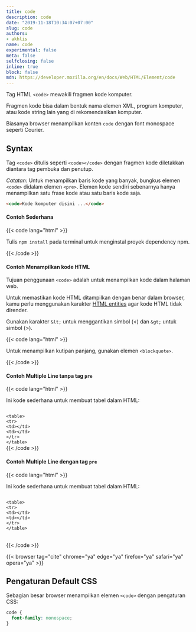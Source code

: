 ```yaml
---
title: code
description: code
date: "2019-11-18T10:34:07+07:00"
slug: code
authors:
- akhlis
name: code
experimental: false
meta: false
selfclosing: false
inline: true
block: false
mdn: https://developer.mozilla.org/en/docs/Web/HTML/Element/code
---
```


Tag HTML `<code>` mewakili fragmen kode komputer.

Fragmen kode bisa dalam bentuk nama elemen XML, program komputer, atau kode string lain yang di rekomendasikan komputer.

Biasanya browser menampilkan konten `code` dengan font monospace seperti Courier.

## Syntax

Tag `<code>` ditulis seperti `<code></code>` dengan fragmen kode diletakkan diantara tag pembuka dan penutup.

_Catatan:_ Untuk menampilkan baris kode yang banyak, bungkus elemen `<code>` didalam elemen `<pre>`. Elemen kode sendiri sebenarnya hanya menampilkan satu frase kode atau satu baris kode saja.

```html
<code>Kode komputer disini ...</code>
```

#### Contoh Sederhana

{{< code lang="html" >}}
<p>Tulis <code>npm install</code> pada terminal untuk menginstal proyek dependency npm.</p>
{{< /code >}}

#### Contoh Menampilkan kode HTML

Tujuan penggunaan `<code>` adalah untuk menampilkan kode dalam halaman web.

Untuk memastikan kode HTML ditampilkan dengan benar dalam browser, kamu perlu menggunakan karakter [HTML entities](/html/entity/) agar kode HTML tidak dirender.

Gunakan karakter `&lt;` untuk menggantikan simbol (<) dan `&gt;` untuk simbol (>).

{{< code lang="html" >}}
<p>Untuk menampilkan kutipan panjang, gunakan elemen <code>&lt;blockquote&gt;</code>.</p>
{{< /code >}}

#### Contoh Multiple Line tanpa tag `pre`

{{< code lang="html" >}}
<p>Ini kode sederhana untuk membuat tabel dalam HTML:</p>
<code>
&lt;table&gt;
&lt;tr&gt;
&lt;td&gt;&lt;/td&gt;
&lt;td&gt;&lt;/td&gt;
&lt;/tr&gt;
&lt;/table&gt;
</code>
{{< /code >}}

#### Contoh Multiple Line dengan tag `pre`

{{< code lang="html" >}}
<p>Ini kode sederhana untuk membuat tabel dalam HTML:</p>
<pre>
<code>
&lt;table&gt;
&lt;tr&gt;
&lt;td&gt;&lt;/td&gt;
&lt;td&gt;&lt;/td&gt;
&lt;/tr&gt;
&lt;/table&gt;
</code>
</pre>
{{< /code >}}

{{< browser tag="cite" chrome="ya" edge="ya" firefox="ya" safari="ya" opera="ya" >}}

## Pengaturan Default CSS

Sebagian besar browser menampilkan elemen `<code>` dengan pengaturan CSS:

```css
code {
  font-family: monospace;
}
```